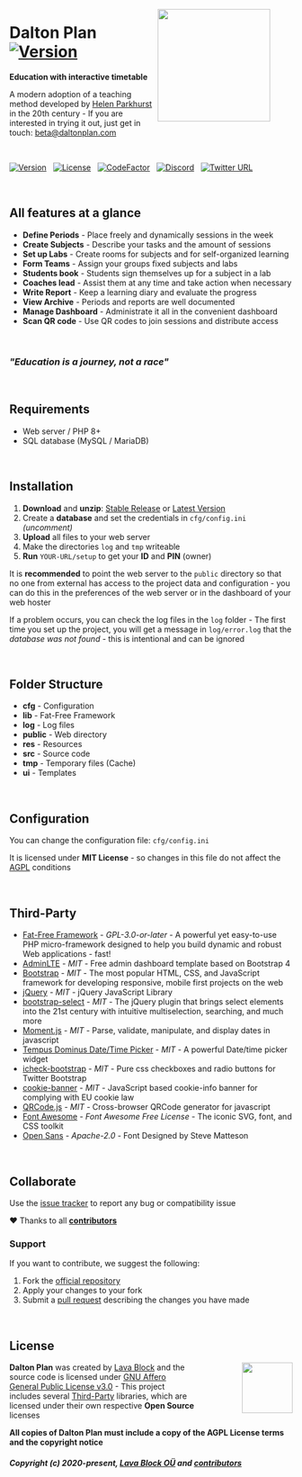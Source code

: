 <a href="https://daltonplan.com"><img align="right" src="https://github.com/daltonplan.png" width="200" style="margin:0px 40px 0px 0px"></a>

# Dalton Plan &nbsp; [![Version](https://img.shields.io/badge/2022-beta-blue)](#all-features-at-a-glance)

**Education with interactive timetable**

A modern adoption of a teaching method developed by [Helen Parkhurst](https://en.wikipedia.org/wiki/Helen_Parkhurst) in the 20th century - If you are interested in trying it out, just get in touch: [beta@daltonplan.com](mailto:beta@daltonplan.com)

<br />

[![Version](https://img.shields.io/badge/Version-0.30.1-blue)](https://git.io/daltonplan) &nbsp; [![License](https://img.shields.io/github/license/daltonplan/daltonplan)](LICENSE) &nbsp; [![CodeFactor](https://www.codefactor.io/repository/github/daltonplan/daltonplan/badge)](https://www.codefactor.io/repository/github/daltonplan/daltonplan) &nbsp; [![Discord](https://img.shields.io/discord/439508141722435595)](https://discord.lava-block.com) &nbsp; [![Twitter URL](https://img.shields.io/twitter/url/http/shields.io.svg?style=social&label=Follow)](https://twitter.com/daltonplan)

<br />

## All features at a glance

* **Define Periods** - Place freely and dynamically sessions in the week
* **Create Subjects** - Describe your tasks and the amount of sessions
* **Set up Labs** - Create rooms for subjects and for self-organized learning
* **Form Teams** - Assign your groups fixed subjects and labs
* **Students book** - Students sign themselves up for a subject in a lab
* **Coaches lead** - Assist them at any time and take action when necessary
* **Write Report** - Keep a learning diary and evaluate the progress
* **View Archive** - Periods and reports are well documented
* **Manage Dashboard** - Administrate it all in the convenient dashboard
* **Scan QR code** - Use QR codes to join sessions and distribute access

<br />

### *"Education is a journey, not a race"*

<br />

## Requirements

* Web server / PHP 8+
* SQL database (MySQL / MariaDB)

<br />

## Installation

1. **Download** and **unzip**: [Stable Release](https://github.com/daltonplan/daltonplan/releases) or [Latest Version](https://github.com/daltonplan/daltonplan/archive/refs/heads/main.zip)
2. Create a **database** and set the credentials in `cfg/config.ini` *(uncomment)*
3. **Upload** all files to your web server
4. Make the directories `log` and `tmp` writeable
5. **Run** `YOUR-URL/setup` to get your **ID** and **PIN** (owner)

It is **recommended** to point the web server to the `public` directory so that no one from external has access to the project data and configuration - you can do this in the preferences of the web server or in the dashboard of your web hoster

If a problem occurs, you can check the log files in the `log` folder - The first time you set up the project, you will get a message in `log/error.log` that the *database was not found* - this is intentional and can be ignored

<br />

## Folder Structure

* **cfg** - Configuration
* **lib** - Fat-Free Framework
* **log** - Log files
* **public** - Web directory
* **res** - Resources
* **src** - Source code
* **tmp** - Temporary files (Cache)
* **ui** - Templates

<br />

## Configuration

You can change the configuration file: `cfg/config.ini`

It is licensed under **MIT License** - so changes in this file do not affect the [AGPL](LICENSE.md) conditions

<br />

## Third-Party

* [Fat-Free Framework](https://github.com/bcosca/fatfree) - *GPL-3.0-or-later* - A powerful yet easy-to-use PHP micro-framework designed to help you build dynamic and robust Web applications - fast!
* [AdminLTE](https://github.com/ColorlibHQ/AdminLTE) - *MIT* - Free admin dashboard template based on Bootstrap 4
* [Bootstrap](https://github.com/twbs/bootstrap) - *MIT* - The most popular HTML, CSS, and JavaScript framework for developing responsive, mobile first projects on the web
* [jQuery](https://github.com/jquery/jquery) - *MIT* - jQuery JavaScript Library
* [bootstrap-select](https://github.com/snapappointments/bootstrap-select) - *MIT* - The jQuery plugin that brings select elements into the 21st century with intuitive multiselection, searching, and much more
* [Moment.js](https://github.com/moment/moment) - *MIT* - Parse, validate, manipulate, and display dates in javascript
* [Tempus Dominus Date/Time Picker](https://github.com/Eonasdan/tempus-dominus) - *MIT* - A powerful Date/time picker widget
* [icheck-bootstrap](https://github.com/bantikyan/icheck-bootstrap) - *MIT* - Pure css checkboxes and radio buttons for Twitter Bootstrap
* [cookie-banner](https://github.com/dobarkod/cookie-banner) - *MIT* - JavaScript based cookie-info banner for complying with EU cookie law
* [QRCode.js](https://github.com/davidshimjs/qrcodejs) - *MIT* - Cross-browser QRCode generator for javascript
* [Font Awesome](https://github.com/FortAwesome/Font-Awesome) - *Font Awesome Free License* - The iconic SVG, font, and CSS toolkit
* [Open Sans](https://fonts.google.com/specimen/Open+Sans) - *Apache-2.0* - Font Designed by Steve Matteson

<br />

## Collaborate

Use the [issue tracker](https://github.com/daltonplan/daltonplan/issues) to report any bug or compatibility issue

:heart: Thanks to all **[contributors](https://github.com/daltonplan/daltonplan/graphs/contributors)**

### Support

If you want to contribute, we suggest the following:

1. Fork the [official repository](https://github.com/daltonplan/daltonplan/fork)
2. Apply your changes to your fork
3. Submit a [pull request](https://github.com/daltonplan/daltonplan/pulls) describing the changes you have made

<br />

## License

<a href="https://opensource.org" target="_blank"><img align="right" width="90" src="http://opensource.org/trademarks/opensource/OSI-Approved-License-100x137.png" style="margin:0px 0px 0px 80px"></a>

**Dalton Plan** was created by [Lava Block](https://lava-block.com) and the source code is licensed under [GNU Affero General Public License v3.0](LICENSE.md) - This project includes several [Third-Party](#third-party) libraries, which are licensed under their own respective **Open Source** licenses

**All copies of Dalton Plan must include a copy of the AGPL License terms and the copyright notice**

##### Copyright (c) 2020-present, <a href="https://lava-block.com">Lava Block OÜ</a> and [contributors](https://github.com/daltonplan/daltonplan/graphs/contributors)
